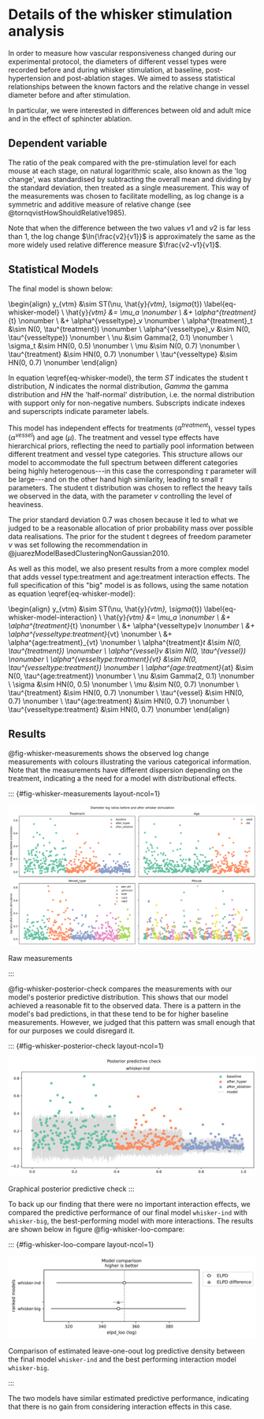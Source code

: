 # Details of the whisker stimulation analysis

In order to measure how vascular responsiveness changed during our experimental
protocol, the diameters of different vessel types were recorded before and
during whisker stimulation, at baseline, post-hypertension and post-ablation
stages. We aimed to assess statistical relationships between the known factors
and the relative change in vessel diameter before and after stimulation.

In particular, we were interested in differences between old and adult mice
and in the effect of sphincter ablation.

## Dependent variable

The ratio of the peak compared with the pre-stimulation level for each mouse
at each stage, on natural logarithmic scale, also known as the 'log change',
was standardised by subtracting the overall mean and dividing by the standard
deviation, then treated as a single measurement. This way of the measurements
was chosen to facilitate modelling, as log change is a symmetric and additive
measure of relative change (see @tornqvistHowShouldRelative1985).

Note that when the difference between the two values $v1$ and $v2$ is far less
than 1, the log change $\ln{\frac{v2}{v1}}$ is approximately the same as the
more widely used relative difference measure $\frac{v2-v1}{v1}$.

## Statistical Models

The final model is shown below:

\begin{align}
y_{vtm} &\sim ST(\nu, \hat{y}_{vtm}, \sigma_{t}) \label{eq-whisker-model} \\
\hat{y}_{vtm} &= \mu_a \nonumber \\
  &+ \alpha^{treatment}_{t} \nonumber \\
  &+ \alpha^{vesseltype}_v \nonumber \\
\alpha^{treatment}_t &\sim N(0, \tau^{treatment}) \nonumber \\
\alpha^{vesseltype}_v &\sim N(0, \tau^{vesseltype}) \nonumber \\
\nu &\sim Gamma(2, 0.1) \nonumber \\
\sigma_t &\sim HN(0, 0.5) \nonumber \\
\mu &\sim N(0, 0.7) \nonumber \\
\tau^{treatment} &\sim HN(0, 0.7) \nonumber \\
\tau^{vesseltype} &\sim HN(0, 0.7) \nonumber
\end{align}

In equation \eqref{eq-whisker-model}, the term $ST$ indicates the student
t distribution, $N$ indicates the normal distribution, $Gamma$ the gamma
distribution and $HN$ the 'half-normal' distribution, i.e. the normal
distribution with support only for non-negative numbers. Subscripts indicate
indexes and superscripts indicate parameter labels.

This model has independent effects for treatments ($\alpha^{treatment}$), vessel
types ($\alpha^{vessel}$) and age ($\mu$). The treatment and vessel type effects
have hierarchical priors, reflecting the need to partially pool information
between different treatment and vessel type categories. This structure allows
our model to accommodate the full spectrum between different categories being
highly heterogenous---in this case the corresponding $\tau$ parameter will
be large---and on the other hand high similarity, leading to small $\tau$
parameters. The student t distribution was chosen to reflect the heavy tails
we observed in the data, with the parameter $\nu$ controlling the level of
heaviness.

The prior standard deviation 0.7 was chosen because it led to what we judged
to be a reasonable allocation of prior probability mass over possible data
realisations. The prior for the student t degrees of freedom parameter $\nu$ was
set following the recommendation in @juarezModelBasedClusteringNonGaussian2010.

As well as this model, we also present results from a more complex model that
adds vessel type:treatment and age:treatment interaction effects. The full
specification of this "big" model is as follows, using the same notation as
equation \eqref{eq-whisker-model}:

\begin{align}
y_{vtm} &\sim ST(\nu, \hat{y}_{vtm}, \sigma_{t}) \label{eq-whisker-model-interaction} \\
\hat{y}_{vtm} &= \mu_a \nonumber \\
  &+ \alpha^{treatment}_{t} \nonumber \\
  &+ \alpha^{vesseltype}_v \nonumber \\
  &+ \alpha^{vesseltype:treatment}_{vt} \nonumber \\
  &+ \alpha^{age:treatment}_{vt} \nonumber \\
\alpha^{treatment}_t &\sim N(0, \tau^{treatment}) \nonumber \\
\alpha^{vessel}_v &\sim N(0, \tau^{vessel}) \nonumber \\
\alpha^{vesseltype:treatment}_{vt} &\sim N(0, \tau^{vesseltype:treatment}) \nonumber \\
\alpha^{age:treatment}_{at} &\sim N(0, \tau^{age:treatment}) \nonumber \\
\nu &\sim Gamma(2, 0.1) \nonumber \\
\sigma &\sim HN(0, 0.5) \nonumber \\
\mu &\sim N(0, 0.7) \nonumber \\
\tau^{treatment} &\sim HN(0, 0.7) \nonumber \\
\tau^{vessel} &\sim HN(0, 0.7) \nonumber \\
\tau^{age:treatment} &\sim HN(0, 0.7) \nonumber \\
\tau^{vesseltype:treatment} &\sim HN(0, 0.7) \nonumber 
\end{align}

## Results

@fig-whisker-measurements shows the observed log change measurements with
colours illustrating the various categorical information. Note that the
measurements have different dispersion depending on the treatment, indicating a
the need for a model with distributional effects.

::: {#fig-whisker-measurements layout-ncol=1}

![](../plots/whisker-measurements-faceted.svg)

Raw measurements

:::

@fig-whisker-posterior-check compares the measurements with our model's
posterior predictive distribution. This shows that our model achieved a
reasonable fit to the observed data. There is a pattern in the model's bad
predictions, in that these tend to be for higher baseline measurements. However,
we judged that this pattern was small enough that for our purposes we could
disregard it.

::: {#fig-whisker-posterior-check layout-ncol=1}

![](../plots/whisker-posterior-check-ind.svg)

Graphical posterior predictive check
:::

To back up our finding that there were no important interaction effects, we
compared the predictive performance of our final model `whisker-ind` with
`whisker-big`, the best-performing model with more interactions. The results are
shown below in figure @fig-whisker-loo-compare:

::: {#fig-whisker-loo-compare layout-ncol=1}

![](../plots/whisker-loo-compare.svg)

Comparison of estimated leave-one-oout log predictive density between the final
model `whisker-ind` and the best performing interaction model `whisker-big`.

:::

The two models have similar estimated predictive performance, indicating that
there is no gain from considering interaction effects in this case.
